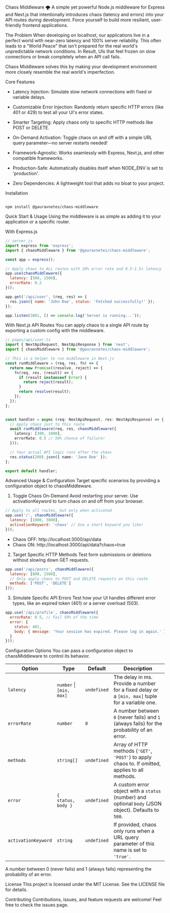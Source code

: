 Chaos Middleware 🌪️
A simple yet powerful Node.js middleware for Express and Next.js that intentionally introduces chaos (latency and errors) into your API routes during development. Force yourself to build more resilient, user-friendly frontend applications.

The Problem
When developing on localhost, our applications live in a perfect world with near-zero latency and 100% server reliability. This often leads to a "World Peace" that isn't prepared for the real world's unpredictable network conditions. In Result, UIs that feel frozen on slow connections or break completely when an API call fails.

Chaos Middleware solves this by making your development environment more closely resemble the real world's imperfection.

Core Features
- Latency Injection: Simulate slow network connections with fixed or variable delays.

- Customizable Error Injection: Randomly return specific HTTP errors (like 401 or 429) to test all your UI's error states.

- Smarter Targeting: Apply chaos only to specific HTTP methods like POST or DELETE.

- On-Demand Activation: Toggle chaos on and off with a simple URL query parameter—no server restarts needed!

- Framework-Agnostic: Works seamlessly with Express, Next.js, and other compatible frameworks.

- Production-Safe: Automatically disables itself when NODE_ENV is set to 'production'.

- Zero Dependencies: A lightweight tool that adds no bloat to your project.

Installation
```

npm install @gauravnetes/chaos-middleware

```

Quick Start & Usage
Using the middleware is as simple as adding it to your application or a specific router.

With Express.js

```javascript
// server.js
import express from 'express';
import { chaosMiddleware } from '@gauravnetes/chaos-middleware';

const app = express();

// Apply chaos to ALL routes with 20% error rate and 0.5-1.5s latency
app.use(chaosMiddleware({
  latency: [500, 1500],
  errorRate: 0.2
}));

app.get('/api/user', (req, res) => {
  res.json({ name: 'John Doe', status: 'Fetched successfully!' });
});

app.listen(3001, () => console.log('Server is running...'));
```


With Next.js API Routes
You can apply chaos to a single API route by exporting a custom config with the middleware.

```typescript
// pages/api/user.ts
import { NextApiRequest, NextApiResponse } from 'next';
import { chaosMiddleware } from '@gauravnetes/chaos-middleware';

// This is a helper to run middleware in Next.js
const runMiddleware = (req, res, fn) => {
  return new Promise((resolve, reject) => {
    fn(req, res, (result) => {
      if (result instanceof Error) {
        return reject(result);
      }
      return resolve(result);
    });
  });
};


const handler = async (req: NextApiRequest, res: NextApiResponse) => {
  // Apply chaos just to this route
  await runMiddleware(req, res, chaosMiddleware({
    latency: [300, 1000],
    errorRate: 0.5 // 50% chance of failure!
  }));

  // Your actual API logic runs after the chaos
  res.status(200).json({ name: 'Jane Doe' });
};

export default handler;
```


Advanced Usage & Configuration
Target specific scenarios by providing a configuration object to chaosMiddleware.


1. Toggle Chaos On-Demand
Avoid restarting your server. Use activationKeyword to turn chaos on and off from your browser.

```javascript
// Apply to all routes, but only when activated
app.use('/', chaosMiddleware({
  latency: [1000, 3000],
  activationKeyword: 'chaos' // Use a short keyword you like!
}));
```

- Chaos OFF: http://localhost:3000/api/data
- Chaos ON: http://localhost:3000/api/data?chaos=true



2. Target Specific HTTP Methods
Test form submissions or deletions without slowing down GET requests.

```javascript
app.use('/api/posts', chaosMiddleware({
  latency: [800, 1500],
  // Only apply chaos to POST and DELETE requests on this route
  methods: ['POST', 'DELETE']
}));
```



3. Simulate Specific API Errors
Test how your UI handles different error types, like an expired token (401) or a server overload (503).

```javascript
app.use('/api/profile', chaosMiddleware({
  errorRate: 0.5, // Fail 50% of the time
  error: {
    status: 401,
    body: { message: 'Your session has expired. Please log in again.' }
  }
}));
```



Configuration Options
You can pass a configuration object to chaosMiddleware to control its behavior.

| Option              | Type                         | Default     | Description                                                                                              |
|---------------------|------------------------------|-------------|----------------------------------------------------------------------------------------------------------|
| `latency`           | `number` \| `[min, max]`     | `undefined` | The delay in ms. Provide a number for a fixed delay or a `[min, max]` tuple for a variable one.            |
| `errorRate`         | `number`                     | `0`         | A number between `0` (never fails) and `1` (always fails) for the probability of an error.               |
| `methods`           | `string[]`                   | `undefined` | Array of HTTP methods (`'GET'`, `'POST'`) to apply chaos to. If omitted, applies to all methods.         |
| `error`             | `{ status, body }`           | `undefined` | A custom error object with a `status` (number) and optional `body` (JSON object). Defaults to `500`.      |
| `activationKeyword` | `string`                     | `undefined` | If provided, chaos only runs when a URL query parameter of this name is set to `'true'`.                 |

A number between 0 (never fails) and 1 (always fails) representing the probability of an error.



License
This project is licensed under the MIT License. See the LICENSE file for details.

Contributing
Contributions, issues, and feature requests are welcome! Feel free to check the issues page.
